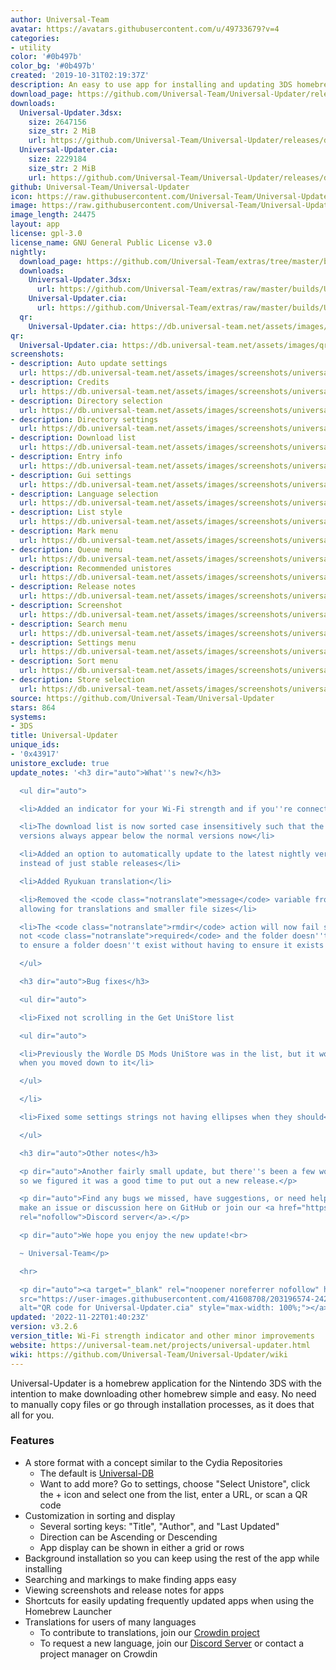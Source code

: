 ```yaml
---
author: Universal-Team
avatar: https://avatars.githubusercontent.com/u/49733679?v=4
categories:
- utility
color: '#0b497b'
color_bg: '#0b497b'
created: '2019-10-31T02:19:37Z'
description: An easy to use app for installing and updating 3DS homebrew
download_page: https://github.com/Universal-Team/Universal-Updater/releases
downloads:
  Universal-Updater.3dsx:
    size: 2647156
    size_str: 2 MiB
    url: https://github.com/Universal-Team/Universal-Updater/releases/download/v3.2.6/Universal-Updater.3dsx
  Universal-Updater.cia:
    size: 2229184
    size_str: 2 MiB
    url: https://github.com/Universal-Team/Universal-Updater/releases/download/v3.2.6/Universal-Updater.cia
github: Universal-Team/Universal-Updater
icon: https://raw.githubusercontent.com/Universal-Team/Universal-Updater/master/app/icon.png
image: https://raw.githubusercontent.com/Universal-Team/Universal-Updater/master/resources/2d-banner.png
image_length: 24475
layout: app
license: gpl-3.0
license_name: GNU General Public License v3.0
nightly:
  download_page: https://github.com/Universal-Team/extras/tree/master/builds/Universal-Updater
  downloads:
    Universal-Updater.3dsx:
      url: https://github.com/Universal-Team/extras/raw/master/builds/Universal-Updater/Universal-Updater.3dsx
    Universal-Updater.cia:
      url: https://github.com/Universal-Team/extras/raw/master/builds/Universal-Updater/Universal-Updater.cia
  qr:
    Universal-Updater.cia: https://db.universal-team.net/assets/images/qr/nightly/universal-updater-cia.png
qr:
  Universal-Updater.cia: https://db.universal-team.net/assets/images/qr/universal-updater-cia.png
screenshots:
- description: Auto update settings
  url: https://db.universal-team.net/assets/images/screenshots/universal-updater/auto-update-settings.png
- description: Credits
  url: https://db.universal-team.net/assets/images/screenshots/universal-updater/credits.png
- description: Directory selection
  url: https://db.universal-team.net/assets/images/screenshots/universal-updater/directory-selection.png
- description: Directory settings
  url: https://db.universal-team.net/assets/images/screenshots/universal-updater/directory-settings.png
- description: Download list
  url: https://db.universal-team.net/assets/images/screenshots/universal-updater/download-list.png
- description: Entry info
  url: https://db.universal-team.net/assets/images/screenshots/universal-updater/entry-info.png
- description: Gui settings
  url: https://db.universal-team.net/assets/images/screenshots/universal-updater/gui-settings.png
- description: Language selection
  url: https://db.universal-team.net/assets/images/screenshots/universal-updater/language-selection.png
- description: List style
  url: https://db.universal-team.net/assets/images/screenshots/universal-updater/list-style.png
- description: Mark menu
  url: https://db.universal-team.net/assets/images/screenshots/universal-updater/mark-menu.png
- description: Queue menu
  url: https://db.universal-team.net/assets/images/screenshots/universal-updater/queue-menu.png
- description: Recommended unistores
  url: https://db.universal-team.net/assets/images/screenshots/universal-updater/recommended-unistores.png
- description: Release notes
  url: https://db.universal-team.net/assets/images/screenshots/universal-updater/release-notes.png
- description: Screenshot
  url: https://db.universal-team.net/assets/images/screenshots/universal-updater/screenshot.png
- description: Search menu
  url: https://db.universal-team.net/assets/images/screenshots/universal-updater/search-menu.png
- description: Settings menu
  url: https://db.universal-team.net/assets/images/screenshots/universal-updater/settings-menu.png
- description: Sort menu
  url: https://db.universal-team.net/assets/images/screenshots/universal-updater/sort-menu.png
- description: Store selection
  url: https://db.universal-team.net/assets/images/screenshots/universal-updater/store-selection.png
source: https://github.com/Universal-Team/Universal-Updater
stars: 864
systems:
- 3DS
title: Universal-Updater
unique_ids:
- '0x43917'
unistore_exclude: true
update_notes: '<h3 dir="auto">What''s new?</h3>

  <ul dir="auto">

  <li>Added an indicator for your Wi-Fi strength and if you''re connected</li>

  <li>The download list is now sorted case insensitively such that the <code class="notranslate">[nightly]</code>
  versions always appear below the normal versions now</li>

  <li>Added an option to automatically update to the latest nightly version of Universal-Updater
  instead of just stable releases</li>

  <li>Added Ryukuan translation</li>

  <li>Removed the <code class="notranslate">message</code> variable from scripts,
  allowing for translations and smaller file sizes</li>

  <li>The <code class="notranslate">rmdir</code> action will now fail silently if
  not <code class="notranslate">required</code> and the folder doesn''t exist, allowing
  to ensure a folder doesn''t exist without having to ensure it exists first</li>

  </ul>

  <h3 dir="auto">Bug fixes</h3>

  <ul dir="auto">

  <li>Fixed not scrolling in the Get UniStore list

  <ul dir="auto">

  <li>Previously the Wordle DS Mods UniStore was in the list, but it wouldn''t scroll
  when you moved down to it</li>

  </ul>

  </li>

  <li>Fixed some settings strings not having ellipses when they should</li>

  </ul>

  <h3 dir="auto">Other notes</h3>

  <p dir="auto">Another fairly small update, but there''s been a few worthwhile changes
  so we figured it was a good time to put out a new release.</p>

  <p dir="auto">Find any bugs we missed, have suggestions, or need help? You can either
  make an issue or discussion here on GitHub or join our <a href="https://universal-team.net/discord"
  rel="nofollow">Discord server</a>.</p>

  <p dir="auto">We hope you enjoy the new update!<br>

  ~ Universal-Team</p>

  <hr>

  <p dir="auto"><a target="_blank" rel="noopener noreferrer nofollow" href="https://user-images.githubusercontent.com/41608708/203196574-24207d3c-557f-4dc9-bd3a-cd14895cc8e3.png"><img
  src="https://user-images.githubusercontent.com/41608708/203196574-24207d3c-557f-4dc9-bd3a-cd14895cc8e3.png"
  alt="QR code for Universal-Updater.cia" style="max-width: 100%;"></a></p>'
updated: '2022-11-22T01:40:23Z'
version: v3.2.6
version_title: Wi-Fi strength indicator and other minor improvements
website: https://universal-team.net/projects/universal-updater.html
wiki: https://github.com/Universal-Team/Universal-Updater/wiki
---
```

Universal-Updater is a homebrew application for the Nintendo 3DS with the intention to make downloading other homebrew simple and easy. No need to manually copy files or go through installation processes, as it does that all for you.

### Features
- A store format with a concept similar to the Cydia Repositories
   - The default is [Universal-DB](https://db.universal-team.net)
   - Want to add more? Go to settings, choose "Select Unistore", click the + icon and select one from the list, enter a URL, or scan a QR code
- Customization in sorting and display
   - Several sorting keys: "Title", "Author", and "Last Updated"
   - Direction can be Ascending or Descending
   - App display can be shown in either a grid or rows
- Background installation so you can keep using the rest of the app while installing
- Searching and markings to make finding apps easy
- Viewing screenshots and release notes for apps
- Shortcuts for easily updating frequently updated apps when using the Homebrew Launcher
- Translations for users of many languages
   - To contribute to translations, join our [Crowdin project](https://crwd.in/universal-updater)
   - To request a new language, join our [Discord Server](https://universal-team.net/discord) or contact a project manager on Crowdin